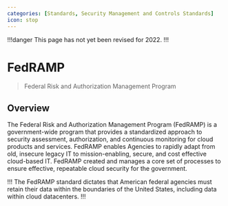 ```yaml
---
categories: [Standards, Security Management and Controls Standards]
icon: stop
---
```


!!!danger
This page has not yet been revised for 2022.
!!!

# FedRAMP

> Federal Risk and Authorization Management Program

## Overview

The Federal Risk and Authorization Management Program (FedRAMP) is a government-wide program that provides a standardized approach to security assessment, authorization, and continuous monitoring for cloud products and services. FedRAMP enables Agencies to rapidly adapt from old, insecure legacy IT to mission-enabling, secure, and cost effective cloud-based IT. FedRAMP created and manages a core set of processes to ensure effective, repeatable cloud security for the government.

!!!
The FedRAMP standard dictates that American federal agencies must retain their data within the boundaries of the United States, including data within cloud datacenters.
!!!